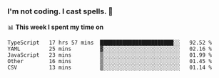 ### I'm not coding. I cast spells. 🎩

📊 **This week I spent my time on**
<!--START_SECTION:waka-->
```text
TypeScript   17 hrs 57 mins  ███████████████████████░░   92.52 % 
YAML         25 mins         ▓░░░░░░░░░░░░░░░░░░░░░░░░   02.16 % 
JavaScript   23 mins         ▒░░░░░░░░░░░░░░░░░░░░░░░░   01.99 % 
Other        16 mins         ▒░░░░░░░░░░░░░░░░░░░░░░░░   01.45 % 
CSV          13 mins         ▒░░░░░░░░░░░░░░░░░░░░░░░░   01.14 % 
```
<!--END_SECTION:waka-->
